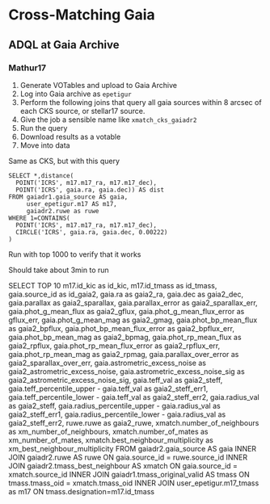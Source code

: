 # Cross-Matching Gaia

## ADQL at Gaia Archive

### Mathur17

1. Generate VOTables and upload to Gaia Archive
2. Log into Gaia archive as `epetigur`
3. Perform the following joins that query all gaia sources within 8 arcsec of each CKS source, or stellar17 source.
4. Give the job a sensible name like `xmatch_cks_gaiadr2`
5. Run the query
6. Download results as a votable
7. Move into data

Same as CKS, but with this query

```
SELECT *,distance(
  POINT('ICRS', m17.m17_ra, m17.m17_dec),
  POINT('ICRS', gaia.ra, gaia.dec)) AS dist
FROM gaiadr1.gaia_source AS gaia, 
     user_epetigur.m17 AS m17, 
     gaiadr2.ruwe as ruwe
WHERE 1=CONTAINS(
  POINT('ICRS', m17.m17_ra, m17.m17_dec),
  CIRCLE('ICRS', gaia.ra, gaia.dec, 0.00222)
)
```

Run with top 1000 to verify that it works 

Should take about 3min to run 


SELECT TOP 10
m17.id_kic as id_kic,
m17.id_tmass as id_tmass,
gaia.source_id as id_gaia2,
gaia.ra as gaia2_ra, 
gaia.dec as gaia2_dec,
gaia.parallax as gaia2_sparallax, 
gaia.parallax_error as gaia2_sparallax_err, 
gaia.phot_g_mean_flux as gaia2_gflux,
gaia.phot_g_mean_flux_error as gflux_err,
gaia.phot_g_mean_mag as gaia2_gmag,
gaia.phot_bp_mean_flux as gaia2_bpflux,
gaia.phot_bp_mean_flux_error as gaia2_bpflux_err,
gaia.phot_bp_mean_mag as gaia2_bpmag,
gaia.phot_rp_mean_flux as gaia2_rpflux,
gaia.phot_rp_mean_flux_error as gaia2_rpflux_err,
gaia.phot_rp_mean_mag as gaia2_rpmag,
gaia.parallax_over_error as gaia2_sparallax_over_err,
gaia.astrometric_excess_noise as gaia2_astrometric_excess_noise,
gaia.astrometric_excess_noise_sig as gaia2_astrometric_excess_noise_sig,
gaia.teff_val as gaia2_steff,
gaia.teff_percentile_upper - gaia.teff_val as gaia2_steff_err1,
gaia.teff_percentile_lower - gaia.teff_val as gaia2_steff_err2,
gaia.radius_val as gaia2_steff,
gaia.radius_percentile_upper - gaia.radius_val as gaia2_steff_err1,
gaia.radius_percentile_lower - gaia.radius_val as gaia2_steff_err2,
ruwe.ruwe as gaia2_ruwe,
xmatch.number_of_neighbours as xm_number_of_neighbours,
xmatch.number_of_mates as xm_number_of_mates,
xmatch.best_neighbour_multiplicity as xm_best_neighbour_multiplicity
FROM gaiadr2.gaia_source AS gaia
INNER JOIN gaiadr2.ruwe AS ruwe 
ON gaia.source_id = ruwe.source_id
INNER JOIN gaiadr2.tmass_best_neighbour AS xmatch
ON gaia.source_id = xmatch.source_id
INNER JOIN gaiadr1.tmass_original_valid AS tmass
ON tmass.tmass_oid = xmatch.tmass_oid
INNER JOIN user_epetigur.m17_tmass as m17
ON tmass.designation=m17.id_tmass



